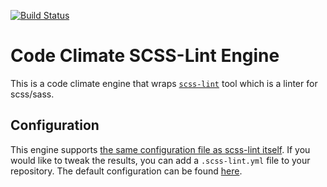 [![Build Status](https://travis-ci.org/ivantsepp/codeclimate-scss-lint.svg?branch=source)](https://travis-ci.org/ivantsepp/codeclimate-scss-lint)

# Code Climate SCSS-Lint Engine

This is a code climate engine that wraps [`scss-lint`](https://github.com/brigade/scss-lint) tool which is a linter for scss/sass.

## Configuration

This engine supports [the same configuration file as scss-lint itself](https://github.com/brigade/scss-lint#configuration). If you would like to tweak the results, you can add a `.scss-lint.yml` file to your repository. The default configuration can be found [here](https://github.com/brigade/scss-lint/blob/master/config/default.yml).
